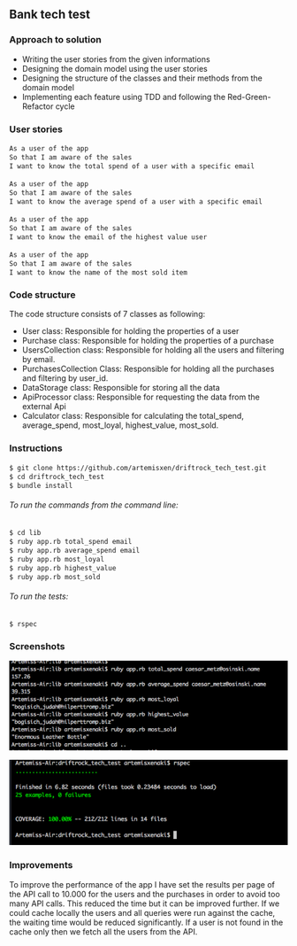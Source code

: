 ## Bank tech test

### Approach to solution
- Writing the user stories from the given informations
- Designing the domain model using the user stories
- Designing the structure of the classes and their methods from the domain model
- Implementing each feature using TDD and following the Red-Green-Refactor cycle

### User stories

```
As a user of the app
So that I am aware of the sales
I want to know the total spend of a user with a specific email

As a user of the app
So that I am aware of the sales
I want to know the average spend of a user with a specific email

As a user of the app
So that I am aware of the sales
I want to know the email of the highest value user

As a user of the app
So that I am aware of the sales
I want to know the name of the most sold item

```

### Code structure

The code structure consists of 7 classes as following:
- User class: Responsible for holding the properties of a user
- Purchase class: Responsible for holding the properties of a purchase
- UsersCollection class: Responsible for holding all the users and filtering by email.
- PurchasesCollection Class: Responsible for holding all the purchases and filtering by user_id.
- DataStorage class: Responsible for storing all the data
- ApiProcessor class: Responsible for requesting the data from the external Api
- Calculator class: Responsible for calculating the total_spend, average_spend, most_loyal, highest_value, most_sold.


### Instructions
```
$ git clone https://github.com/artemisxen/driftrock_tech_test.git
$ cd driftrock_tech_test
$ bundle install
```

###### To run the commands from the command line:
```
$ cd lib
$ ruby app.rb total_spend email
$ ruby app.rb average_spend email
$ ruby app.rb most_loyal
$ ruby app.rb highest_value
$ ruby app.rb most_sold

```

###### To run the tests:
```
$ rspec
```

### Screenshots
![commands](/img/commands.png)

![tests](/img/tests.png)

### Improvements
To improve the performance of the app I have set the results per page of the API call to 10.000 for the users and the purchases in order to avoid too many API calls. This reduced the time but it can be improved further.
If we could cache locally the users and all queries were run against the cache, the waiting time would be reduced significantly. If a user is not found in the cache only then we fetch all the users from the API.
